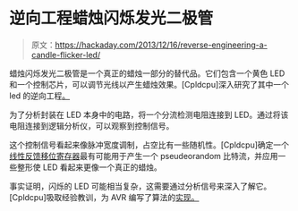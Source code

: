 # 逆向工程蜡烛闪烁发光二极管

> 原文：<https://hackaday.com/2013/12/16/reverse-engineering-a-candle-flicker-led/>

蜡烛闪烁发光二极管是一个真正的蜡烛一部分的替代品。它们包含一个黄色 LED 和一个控制芯片，可以调节光线以产生蜡烛效果。[Cpldcpu]深入研究了其中一个 led 的逆向工程[。](http://cpldcpu.wordpress.com/2013/12/08/hacking-a-candleflicker-led/ "Hacking a Candleflicker LED")

为了分析封装在 LED 本身中的电路，将一个分流检测电阻连接到 LED。通过将该电阻连接到逻辑分析仪，可以观察到控制信号。

这个控制信号看起来像脉冲宽度调制，占空比有一些随机性。[Cpldcpu]确定一个[线性反馈移位寄存器](http://en.wikipedia.org/wiki/Linear_feedback_shift_register)最有可能用于产生一个 pseudeorandom 比特流，并应用一些整形使 LED 看起来更像一个真正的蜡烛。

事实证明，闪烁的 LED 可能相当复杂，这需要通过分析信号来深入了解它。[Cpldcpu]吸取经验教训，为 AVR 编写了算法的[实现。](https://github.com/cpldcpu/CandleLEDhack)